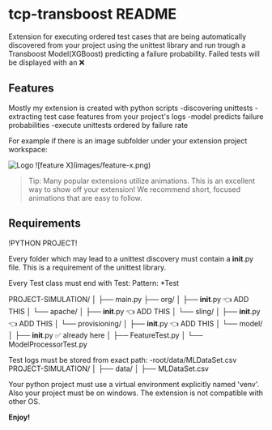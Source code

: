 # tcp-transboost README

Extension for executing ordered test cases that are being automatically discovered from your project using the unittest library and run trough a Transboost Model(XGBoost) predicting a failure probability. Failed tests will be displayed with an ❌

## Features

Mostly my extension is created with python scripts
    -discovering unittests
    -extracting test case features from your project's logs
    -model predicts failure probabilities
    -execute unittests ordered by failure rate

For example if there is an image subfolder under your extension project workspace:


![Logo](images/logo.png)
\!\[feature X\]\(images/feature-x.png\)

> Tip: Many popular extensions utilize animations. This is an excellent way to show off your extension! We recommend short, focused animations that are easy to follow.

## Requirements
!PYTHON PROJECT!

Every folder which may lead to a unittest discovery must contain a __init__.py file. This is a requirement of the unittest library.

Every Test class must end with Test: Pattern: *Test

PROJECT-SIMULATION/
│
├── main.py
├── org/
│   ├── __init__.py           👈 ADD THIS
│   └── apache/
│       ├── __init__.py       👈 ADD THIS
│       └── sling/
│           ├── __init__.py   👈 ADD THIS
│           └── provisioning/
│               ├── __init__.py 👈 ADD THIS
│               └── model/
│                   ├── __init__.py ✅ already here
│                   ├── FeatureTest.py
│                   └── ModelProcessorTest.py


Test logs must be stored from exact path: -root/data/MLDataSet.csv
PROJECT-SIMULATION/
│
├── data/
│   ├── MLDataSet.csv


Your python project must use a virtual environment explicitly named 'venv'. Also your project must be on windows. The extension is not compatible with other OS.

**Enjoy!**
